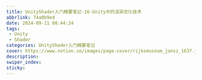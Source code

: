 ```yaml
---
title: UnityShader入门精要笔记-16-Unity中的渲染优化技术
abbrlink: 74a0b9ed
date: 2024-09-11 08:44:24
tags:
 - Unity
 - Shader
categories: UnityShader入门精要笔记
cover: https://www.notion.so/images/page-cover/rijksmuseum_jansz_1637.jpg
description:
swiper_index:
sticky:
---
```

